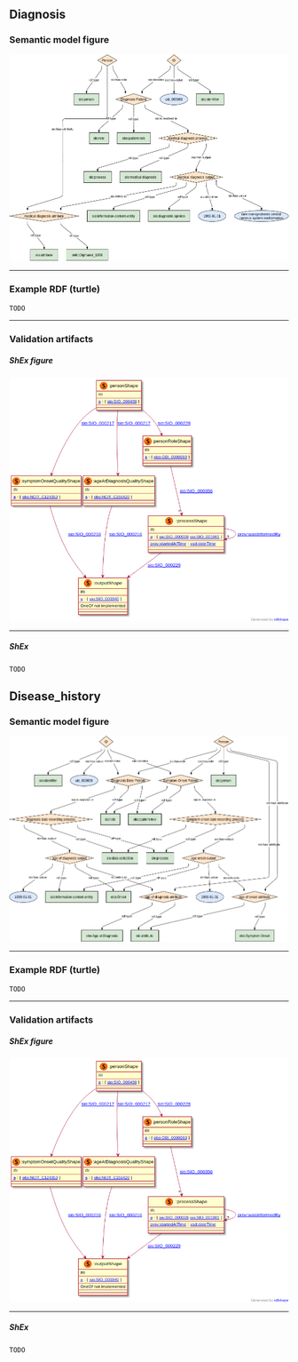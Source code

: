 ## Diagnosis

### Semantic model figure

<p align="center">
    <a href="../images/rdf/5_Diagnosis.png" target="_blank">
        <img src="../images/rdf/5_Diagnosis.png">
    </a>
</p>

***

### Example RDF (turtle)

```ttl
TODO
```



***

### Validation artifacts 
##### ShEx figure

<p align="center">
    <a href="../images/shex/5_Disease_history_and_diagnosis.png" target="_blank">
        <img src="../images/shex/5_Disease_history_and_diagnosis.png">
    </a>
</p>

***

##### ShEx

``` ShEx
TODO
```


## Disease_history

### Semantic model figure

<p align="center">
    <a href="../images/rdf/5_Disease_history.png" target="_blank">
        <img src="../images/rdf/5_Disease_history.png">
    </a>
</p>

***

### Example RDF (turtle)

```ttl
TODO
```


***

### Validation artifacts 
##### ShEx figure

<p align="center">
    <a href="../images/shex/5_Disease_history_and_diagnosis.png" target="_blank">
        <img src="../images/shex/5_Disease_history_and_diagnosis.png">
    </a>
</p>

***

##### ShEx


``` ShEx
TODO
```
